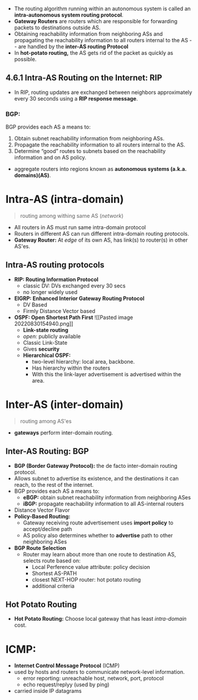 - The routing algorithm running within an autonomous system is called an **intra-autonomous system routing protocol**.
- **Gateway Routers** are routers which are responsible for forwarding packets to destinations outside AS.
- Obtaining reachability information from neighboring ASs and propagating the reachability information to all routers internal to the AS -- are handled by the **inter-AS routing Protocol**
- In **hot-potato routing,** the AS gets rid of the packet as quickly as possible. 
## 4.6.1 Intra-AS Routing on the Internet: RIP
- In RIP, routing updates are exchanged between neighbors approximately every 30 seconds using a **RIP response message**.
### BGP:
BGP provides each AS a means to:
1. Obtain subnet reachability information from neighboring ASs.
2. Propagate the reachability information to all routers internal to the AS.
3. Determine “good” routes to subnets based on the reachability information and on AS policy.


- aggregate routers into regions known as **autonomous systems (a.k.a. domains)(AS)**.
# Intra-AS (intra-domain)
>routing among withing same AS (*network*)
- All routers in AS must run same intra-domain protocol
- Routers in different AS can run different intra-domain routing protocols.
- **Gateway Router:** At *edge* of its own AS, has link(s) to router(s) in other AS'es.
## Intra-AS routing protocols
- **RIP: Routing Information Protocol**
	- classic DV: DVs exchanged every 30 secs
	- no longer widely used
- **EIGRP: Enhanced Interior Gateway Routing Protocol**
	- DV Based
	- Firmly Distance Vector based
- **OSPF: Open Shortest Path First**
![[Pasted image 20220830154940.png]]
	- **Link-state routing**
	- *open:* publicly available
	- Classic Link-State
	- Gives **security**
	- **Hierarchical OSPF:**
		- two-level hierarchy: local area, backbone.
		- Has hierarchy within the routers
		- With this the link-layer advertisement is advertised within the area.

# Inter-AS (inter-domain)
>routing among AS'es
- **gateways** perform inter-domain routing.
## Inter-AS Routing: BGP
- **BGP (Border Gateway Protocol):** the de facto inter-domain routing protocol.
- Allows subnet to advertise its existence, and the destinations it can reach, to the rest of the internet.
- BGP provides each AS a means to:
	- **eBGP:** obtain subnet reachability information from neighboring ASes
	- **iBGP:** propagate reachability information to all AS-internal routers
- Distance Vector Flavor
- **Policy-Based Routing:**
	- Gateway receiving route advertisement uses **import policy** to accept/decline path
	- AS policy also determines whether to **advertise** path to other neighboring ASes
- **BGP Route Selection**
	- Router may learn about more than one route to destination AS, selects route based on:
		- Local Perference value attribute: policy decision
		- Shortest AS-PATH
		- closest NEXT-HOP router: hot potato routing
		- additional criteria
## Hot Potato Routing
- **Hot Potato Routing:** Choose local gateway that has least *intra-domain* cost.

# ICMP:
- **Internet Control Message Protocol** (ICMP)
- used by hosts and routers to communicate network-level information.
	- error reporting: unreachable host, network, port, protocol
	- echo request/replyy (used by ping)
- carried inside IP datagrams
